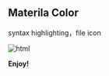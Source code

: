 
<h2> Materila Color </h2>
syntax highlighting，file icon

![html](https://cdn.jsdelivr.net/gh/guobing1993/githubimg@main/utools/1616995482983-show.png)

**Enjoy!**


